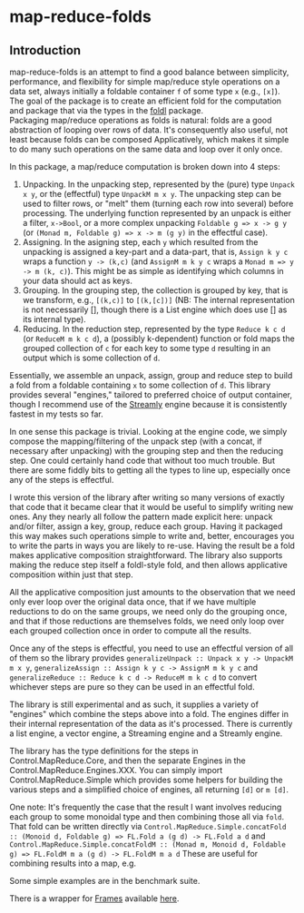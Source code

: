 # map-reduce-folds
## Introduction
map-reduce-folds is an attempt to find a good balance between simplicity, performance, and flexibility for simple map/reduce style operations on a data set, always initially a foldable container ```f``` of some type ```x``` (e.g., ```[x]```). The goal of the package is to create an efficient fold for the computation and package that via the types in the [foldl](http://hackage.haskell.org/package/foldl-1.4.5/docs/Control-Foldl.html) package.  
Packaging map/reduce operations as folds is natural: folds are a good abstraction of looping over rows of data.  It's consequently also useful, not least because folds can be composed Applicatively, which makes it simple to do many such operations on the same data and loop over it only once.

In this package, a map/reduce computation is broken down into 4 steps:
1. Unpacking.  In the unpacking step, represented by the (pure) type ```Unpack x y```, or the (effectful) type ```UnpackM m x y```. The unpacking step can be used to filter rows, or "melt" them (turning each row into several) before processing.  The underlying function represented by an unpack is either a filter, ```x->Bool```, or a more complex unpacking ```Foldable g => x -> g y``` (or ```(Monad m, Foldable g) => x -> m (g y)``` in the effectful case).
2. Assigning.  In the asigning step, each ```y``` which resulted from the unpacking is assigned a key-part and a data-part, that is, ```Assign k y c``` wraps a function ```y -> (k,c)``` (and ```AssignM m k y c``` wraps a ```Monad m => y -> m (k, c)```). This might be as simple as identifying which columns in your data should act as keys.
3. Grouping.  In the grouping step, the collection is grouped by key, that is we transform, e.g., ```[(k,c)]``` to ```[(k,[c])]``` (NB: The internal representation is not necessarily [], though there is a List engine which does use [] as its internal type). 
4. Reducing.  In the reduction step, represented by the type ```Reduce k c d``` (or ```ReduceM m k c d```), a (possibly k-dependent) function or fold maps the grouped collection of ```c``` for each key to some type ```d``` resulting in an output which is some collection of ```d```.

Essentially, we assemble an unpack, assign, group and reduce step to build a fold from a foldable containing ```x``` to some collection of ```d```.  This library provides several "engines," tailored to preferred choice of output container, though I recommend use of the [Streamly](http://hackage.haskell.org/package/streamly) engine because it is consistently fastest in my tests so far.

In one sense this package is trivial.  Looking at the engine code, we simply compose the mapping/filtering of the unpack step (with a concat, if necessary after unpacking) with the grouping step and then the reducing step.  One could certainly hand code that without too much trouble. But there are some fiddly bits to getting all the types to line up, especially once any of the steps is effectful. 

I wrote this version of the library after writing so many versions of exactly that code that it became clear that it would be useful to simplify writing new ones.  Any they nearly all follow the pattern made explicit here: unpack and/or filter, assign a key, group, reduce each group.  Having it packaged this way makes such operations simple to write and, better, encourages you to write the parts in ways you are likely to re-use.  Having the result be a fold makes applicative composition straightforward.  The library also supports making the reduce step itself a foldl-style fold, and then allows applicative composition within just that step.  

All the applicative composition just amounts to the observation that we need only ever loop over the original data once, that if we have multiple reductions to do on the same groups, we need only do the grouping once, and that if those reductions are themselves folds, we need only loop over each grouped collection once in order to compute all the results.

Once any of the steps is effectful, you need to use an effectful version of all of them so the library provides ```generalizeUnpack :: Unpack x y -> UnpackM m x y```, ```generalizeAssign :: Assign k y c -> AssignM m k y c``` and ```generalizeReduce :: Reduce k c d -> ReduceM m k c d``` to convert whichever steps are pure so they can be used in an effectful fold.

The library is still experimental and as such, it supplies a variety of "engines" which combine the steps above into a fold.  The engines differ in their internal representation of the data as it's processed.  There is currently a list engine, a vector engine, a Streaming engine and a Streamly engine.  

The library has the type definitions for the steps in Control.MapReduce.Core, and then the separate Engines in the Control.MapReduce.Engines.XXX.  You can simply import Control.MapReduce.Simple which provides some helpers for building the various steps and a simplified choice of engines, all returning ```[d]``` or ```m [d]```.

One note:  It's frequently the case that the result I want involves reducing each group to some monoidal type and then combining those all via ```fold```.  That fold can be written directly via ```Control.MapReduce.Simple.concatFold :: (Monoid d, Foldable g) => FL.Fold a (g d) -> FL.Fold a d``` and 
```Control.MapReduce.Simple.concatFoldM :: (Monad m, Monoid d, Foldable g) => FL.FoldM m a (g d) -> FL.FoldM m a d``` 
These are useful for combining results into a map, e.g.

Some simple examples are in the benchmark suite. 

There is a wrapper for [Frames](http://hackage.haskell.org/package/Frames) available [here](https://github.com/adamConnerSax/Frames-map-reduce).

